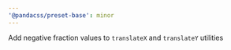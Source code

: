 ```yaml
---
'@pandacss/preset-base': minor
---
```


Add negative fraction values to `translateX` and `translateY` utilities
